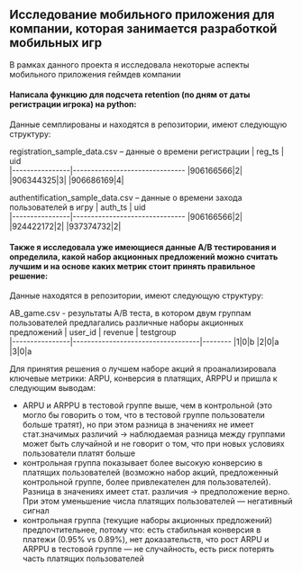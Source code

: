   ## Исследование мобильного приложения для компании, которая занимается разработкой мобильных игр
  
В рамках данного проекта я исследовала некоторые аспекты мобильного приложения геймдев компании

#### Написала функцию для подсчета retention (по дням от даты регистрации игрока) на python:

Данные семплированы и находятся в репозитории, имеют следующую структуру:

registration_sample_data.csv – данные о времени регистрации
|     reg_ts           |      uid                       
|----------------|-------------------------------
|906166566|2|
|906344325|3|
|906686169|4|

authentification_sample_data.csv – данные о времени захода пользователей в игру
|     auth_ts           |      uid                       
|----------------|-------------------------------
|906166566|2|
|924422172|2|
|937374732|2|


#### Также я исследовала уже имеющиеся данные A/B тестирования и определила, какой набор акционных предложений можно считать лучшим и на основе каких метрик стоит принять правильное решение:

Данные находятся в репозитории, имеют следующую структуру:

AB_game.csv - результаты A/B теста, в котором двум группам пользователей предлагались различные наборы акционных предложений
|     user_id           |      revenue           | testgroup                          
|----------------|-----------------------------------|--------
|1|0|b
|2|0|a
|3|0|a

Для принятия решения о лучшем наборе акций я проанализировала ключевые метрики: ARPU, конверсия в платящих, ARPPU и пришла к следующим выводам: 
- ARPU и ARPPU в тестовой группе выше, чем в контрольной (это могло бы говорить о том, что в тестовой группе пользователи больше тратят), но при этом разница в значениях не имеет стат.значимых различий -> наблюдаемая разница между группами может быть случайной и не говорит о том, что при новых условиях пользователи платят больше
- контрольная группа показывает более высокую конверсию в платящих пользователей (возможно набор акций, предложенный контрольной группе, более привлекателен для пользователей). Разница в значениях имеет стат. различия -> предположение верно. При этом уменьшение числа платящих пользователей — негативный сигнал
- контрольная группа (текущие наборы акционных предложений) предпочтительнее, потому что: есть стабильная конверсия в платежи (0.95% vs 0.89%), нет доказательств, что рост ARPU и ARPPU в тестовой группе — не случайность, есть риск потерять часть платящих пользователей

